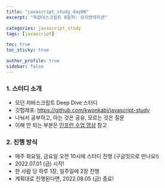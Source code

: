 ```yaml
---
title: "javascript_study_day00"
excerpt: "꽉잡아스크립트 0일차: 오리엔테이션"

categories: javascript_study
tags: [javascript]

toc: true
toc_sticky: true

author_profile: true
sidebar: false
---
```


### 1. 스터디 소개

- 모던 자바스크립트 Deep Dive 스터디
- 깃헙레포: https://github.com/kwonkabi/javascript-study
- 나눠서 공부하고, 아는 것은 공유, 모르는 것은 질문
- 이해 안 되는 부분은 [인프런 수업 영상](https://www.inflearn.com/course/%EB%AA%A8%EB%8D%98-%EC%9E%90%EB%B0%94%EC%8A%A4%ED%81%AC%EB%A6%BD%ED%8A%B8-%EB%94%A5%EB%8B%A4%EC%9D%B4%EB%B8%8C?utm_source=facebook_display#curriculum) 참고

### 2. 진행 방식

- 매주 화요일, 금요일 오전 10시에 스터디 진행 (구글밋으로 만나요!)
- 2022.07.01 (금) 시작!
- 한 사람 당 하루 1장, 일주일에 2장 진행
- 계획대로 진행된다면, 2022.08.05 (금) 종료!
